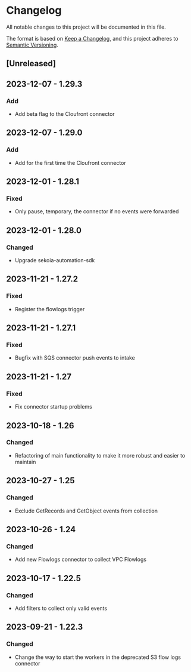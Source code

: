 # Changelog

All notable changes to this project will be documented in this file.

The format is based on [Keep a Changelog](https://keepachangelog.com/en/1.0.0/),
and this project adheres to [Semantic Versioning](https://semver.org/spec/v2.0.0.html).

## [Unreleased]

## 2023-12-07 - 1.29.3

### Add

- Add beta flag to the Cloufront connector


## 2023-12-07 - 1.29.0

### Add

- Add for the first time the Cloufront connector

## 2023-12-01 - 1.28.1

### Fixed

- Only pause, temporary, the connector if no events were forwarded

## 2023-12-01 - 1.28.0

### Changed

- Upgrade sekoia-automation-sdk


## 2023-11-21 - 1.27.2

### Fixed

- Register the flowlogs trigger

## 2023-11-21 - 1.27.1

### Fixed

- Bugfix with SQS connector push events to intake

## 2023-11-21 - 1.27

### Fixed

- Fix connector startup problems

## 2023-10-18 - 1.26

### Changed

- Refactoring of main functionality to make it more robust and easier to maintain

## 2023-10-27 - 1.25

### Changed

- Exclude GetRecords and GetObject events from collection

## 2023-10-26 - 1.24

### Changed

- Add new Flowlogs connector to collect VPC Flowlogs

## 2023-10-17 - 1.22.5

### Changed

- Add filters to collect only valid events

## 2023-09-21 - 1.22.3

### Changed

- Change the way to start the workers in the deprecated S3 flow logs connector
